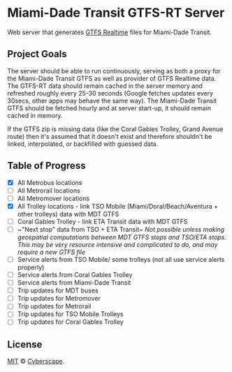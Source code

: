 # Miami-Dade Transit GTFS-RT Server

Web server that generates [GTFS Realtime](https://developers.google.com/transit/gtfs-realtime/) files for Miami-Dade Transit.

## Project Goals

The server should be able to run continuously, serving as both a proxy for the Miami-Dade Transit GTFS as well as provider of GTFS Realtime data. The GTFS-RT data should remain cached in the server memory and refreshed roughly every 25-30 seconds (Google fetches updates every 30secs, other apps may behave the same way). The Miami-Dade Transit GTFS should be fetched hourly and at server start-up, it should remain cached in memory.

If the GTFS zip is missing data (like the Coral Gables Trolley, Grand Avenue route) then it's assumed that it doesn't exist and therefore shouldn't be linked, interpolated, or backfilled with guessed data.

## Table of Progress

- [x] All Metrobus locations
- [ ] All Metrorail locations
- [ ] All Metromover locations
- [x] All Trolley locations - link TSO Mobile (Miami/Doral/Beach/Aventura + other trolleys) data with MDT GTFS
- [ ] Coral Gables Trolley - link ETA Transit data with MDT GTFS
- [ ] ~"Next stop" data from TSO + ETA Transit~ *Not possible unless making geospatial computations between MDT GTFS stops and TSO/ETA stops. This may be very resource intensive and complicated to do, and may require a new GTFS file* 
- [ ] Service alerts from TSO Mobile/ some trolleys (not all use service alerts properly)
- [ ] Service alerts from Coral Gables Trolley
- [ ] Service alerts from Miami-Dade Transit
- [ ] Trip updates for MDT buses
- [ ] Trip updates for Metromover
- [ ] Trip updates for Metrorail
- [ ] Trip updates for TSO Mobile Trolleys
- [ ] Trip updates for Coral Gables Trolley

## License

[MIT](LICENSE) © [Cyberscape](https://cyberscape.co/).
